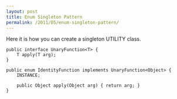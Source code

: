 ```yaml
---
layout: post
title: Enum Singleton Pattern
permalink: /2011/05/enum-singleton-pattern/
---
```


Here it is how you can create a singleton UTILITY class.

	public interface UnaryFunction<T> { 
		T apply(T arg);
	}
	
	public enum IdentityFunction implements UnaryFunction<Object> {
		INSTANCE;
		
		public Object apply(Object arg) { return arg; }
	}

	


